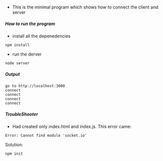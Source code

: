- This is the minimal program which shows how to connect the client and server
##### How to run the program

- install all the depenedencies
```
npm install
```

- run the derver
```
node server
```

##### Output
```
go to http://localhost:3000
connect
connect
connect
connect
```

##### TroubleShooter
- Had created only index.html and index.js. This error came:
```
Error: Cannot find module 'socket.io'
```

Solution:
```
npm init
```

